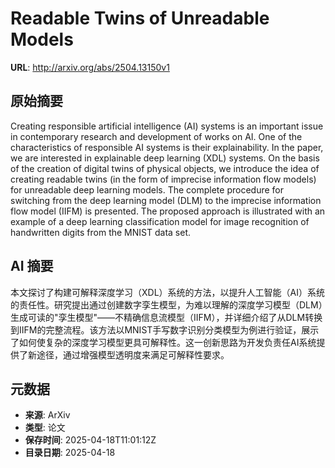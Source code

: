 # Readable Twins of Unreadable Models

**URL**: http://arxiv.org/abs/2504.13150v1

## 原始摘要

Creating responsible artificial intelligence (AI) systems is an important
issue in contemporary research and development of works on AI. One of the
characteristics of responsible AI systems is their explainability. In the
paper, we are interested in explainable deep learning (XDL) systems. On the
basis of the creation of digital twins of physical objects, we introduce the
idea of creating readable twins (in the form of imprecise information flow
models) for unreadable deep learning models. The complete procedure for
switching from the deep learning model (DLM) to the imprecise information flow
model (IIFM) is presented. The proposed approach is illustrated with an example
of a deep learning classification model for image recognition of handwritten
digits from the MNIST data set.


## AI 摘要

本文探讨了构建可解释深度学习（XDL）系统的方法，以提升人工智能（AI）系统的责任性。研究提出通过创建数字孪生模型，为难以理解的深度学习模型（DLM）生成可读的"孪生模型"——不精确信息流模型（IIFM），并详细介绍了从DLM转换到IIFM的完整流程。该方法以MNIST手写数字识别分类模型为例进行验证，展示了如何使复杂的深度学习模型更具可解释性。这一创新思路为开发负责任AI系统提供了新途径，通过增强模型透明度来满足可解释性要求。

## 元数据

- **来源**: ArXiv
- **类型**: 论文
- **保存时间**: 2025-04-18T11:01:12Z
- **目录日期**: 2025-04-18
